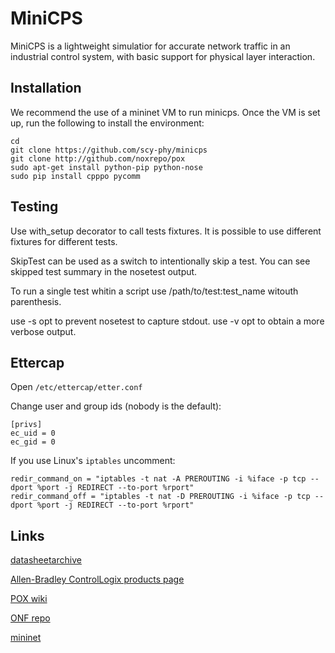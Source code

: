 # MiniCPS #
MiniCPS is a lightweight simulatior for accurate network traffic in an industrial control system, with basic support for physical layer interaction.

## Installation ##

We recommend the use of a mininet VM to run minicps. Once the VM is set up, run the following to install the environment:

    cd
    git clone https://github.com/scy-phy/minicps
    git clone http://github.com/noxrepo/pox
    sudo apt-get install python-pip python-nose
    sudo pip install cpppo pycomm

## Testing ##

Use with_setup decorator to call tests fixtures. It is possible to use different fixtures for different tests.

SkipTest can be used as a switch to intentionally skip a test. You
can see skipped test summary in the nosetest output.

To run a single test whitin a script use /path/to/test:test_name witouth parenthesis.

use -s opt to prevent nosetest to capture stdout.
use -v opt to obtain a more verbose output.

## Ettercap ##

Open `/etc/ettercap/etter.conf`

Change user and group ids (nobody is the default):

    [privs]
    ec_uid = 0
    ec_gid = 0

If you use Linux's `iptables` uncomment:

    redir_command_on = "iptables -t nat -A PREROUTING -i %iface -p tcp --dport %port -j REDIRECT --to-port %rport"
    redir_command_off = "iptables -t nat -D PREROUTING -i %iface -p tcp --dport %port -j REDIRECT --to-port %rport"

## Links ##

[datasheetarchive](http://www.datasheetarchive.com/)

[Allen-Bradley ControlLogix products page](http://ab.rockwellautomation.com/programmable-controllers/controllogix#overview)

[POX wiki](https://openflow.stanford.edu/display/ONL/POX+Wiki)

[ONF repo](http://opennetworkingfoundation.github.io/libfluid/index.html)

[mininet](http://mininet.org/)

